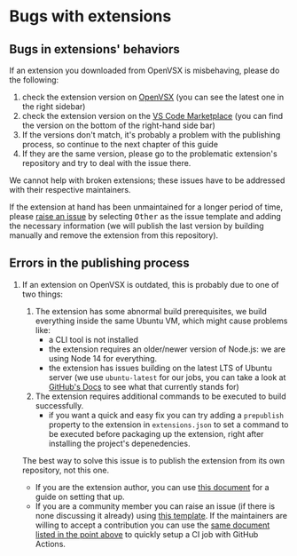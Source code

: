 # Bugs with extensions

## Bugs in extensions' behaviors

If an extension you downloaded from OpenVSX is misbehaving, please do the following:

1. check the extension version on [OpenVSX](https://open-vsx.org/) (you can see the latest one in the right sidebar)
2. check the extension version on the [VS Code Marketplace](https://marketplace.visualstudio.com/) (you can find the version on the bottom of the right-hand side bar)
3. If the versions don't match, it's probably a problem with the publishing process, so continue to the next chapter of this guide
4. If they are the same version, please go to the problematic extension's repository and try to deal with the issue there.

We cannot help with broken extensions; these issues have to be addressed with their respective maintainers.

If the extension at hand has been unmaintained for a longer period of time, please [raise an issue](https://github.com/open-vsx/publish-extensions/issues/new) by selecting <kbd>Other</kbd> as the issue template and adding the necessary information (we will publish the last version by building manually and remove the extension from this repository).

## Errors in the publishing process

1. If an extension on OpenVSX is outdated, this is probably due to one of two things:
    1. The extension has some abnormal build prerequisites, we build everything inside the same Ubuntu VM, which might cause problems like:
        - a CLI tool is not installed
        - the extension requires an older/newer version of Node.js: we are using Node 14 for everything.
        - the extension has issues building on the latest LTS of Ubuntu server (we use `ubuntu-latest` for our jobs, you can take a look at [GitHub's Docs](https://github.com/actions/virtual-environments#available-environments) to see what that currently stands for)
    2. The extension requires additional commands to be executed to build successfully. 
        - if you want a quick and easy fix you can try adding a `prepublish` property to the extension in `extensions.json` to set a command to be executed before packaging up the extension, right after installing the project's depenedencies.

    The best way to solve this issue is to publish the extension from its own repository, not this one. 
    - If you are the extension author, you can use [this document](direct_publish_setup.md) for a guide on setting that up.
    - If you are a community member you can raise an issue (if there is none discussing it already) using [this template](external_contribution_request.md). If the maintainers are willing to accept a contribution you can use the [same document listed in the point above](direct_publish_setup.md) to quickly setup a CI job with GitHub Actions.
